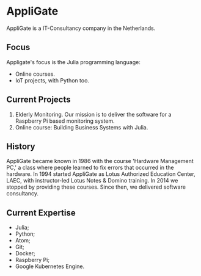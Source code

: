 # AppliGate
AppliGate is a IT-Consultancy company in the Netherlands.

## Focus
Appligate's focus is the Julia programming language:
- Online courses.
- IoT projects, with Python too.

## Current Projects
1. Elderly Monitoring. Our mission is to deliver the software for a Raspberry Pi based monitoring system.
2. Online course: Building Business Systems with Julia.

## History
AppliGate became known in 1986 with the course 'Hardware Management PC,' a class where people learned to fix errors that occurred in the hardware. In 1994 started AppliGate as Lotus Authorized Education Center, LAEC, with instructor-led Lotus Notes & Domino training. In 2014 we stopped by providing these courses. Since then, we delivered software consultancy.

## Current Expertise
- Julia;
- Python;
- Atom;
- Git;
- Docker;
- Raspberry Pi;
- Google Kubernetes Engine.
